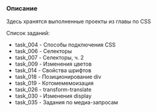 ### Описание

Здесь хранятся выполненные проекты из главы по CSS

Список заданий:
- task_004 - Способы подключения CSS
- task_006 - Селекторы
- task_007 - Селекторы, ч. 2
- task_009 - Изменения цветов
- task_014 - Свойства шрифтов
- task_018 - Позиционирование div
- task_019 - Котомемемоизация
- task_026 - transform-translate
- task_030 - Изменения display
- task_035 - Задания по медиа-запросам